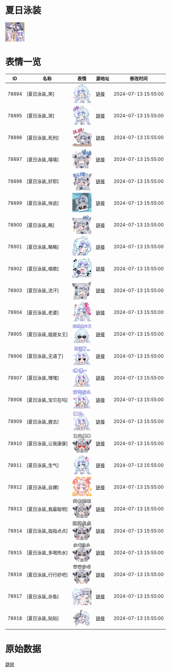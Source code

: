 # 夏日泳装

<img src="./cover.png" height="60" alt="cover" />

# 表情一览

|ID|名称|表情|源地址|修改时间|
|----|----|----|----|----|
|78894|[夏日泳装_笑]|<img src="./pic/078894_%5B夏日泳装_笑%5D.png" height="60" alt="笑"/>|[链接](https://i0.hdslb.com/bfs/garb/183e9541a811e519dfa4146bef58df02489b4e35.png)|2024-07-13 15:55:00|
|78895|[夏日泳装_哭]|<img src="./pic/078895_%5B夏日泳装_哭%5D.png" height="60" alt="哭"/>|[链接](https://i0.hdslb.com/bfs/garb/04f362db7165a19143f9afd0433bcfef39128282.png)|2024-07-13 15:55:00|
|78896|[夏日泳装_死刑]|<img src="./pic/078896_%5B夏日泳装_死刑%5D.png" height="60" alt="死刑"/>|[链接](https://i0.hdslb.com/bfs/garb/952fde306cacffeecf96ee00948dee060e774d5d.png)|2024-07-13 15:55:00|
|78897|[夏日泳装_嘻嘻]|<img src="./pic/078897_%5B夏日泳装_嘻嘻%5D.png" height="60" alt="嘻嘻"/>|[链接](https://i0.hdslb.com/bfs/garb/4f766a95b8157be15b50fd90e49d012e2240f29e.png)|2024-07-13 15:55:00|
|78898|[夏日泳装_好耶]|<img src="./pic/078898_%5B夏日泳装_好耶%5D.png" height="60" alt="好耶"/>|[链接](https://i0.hdslb.com/bfs/garb/56e0ad5fdb2ca25e1d1697b0836498b6e6604093.png)|2024-07-13 15:55:00|
|78899|[夏日泳装_快逃]|<img src="./pic/078899_%5B夏日泳装_快逃%5D.png" height="60" alt="快逃"/>|[链接](https://i0.hdslb.com/bfs/garb/ece1d584ec31e8fca8b1fa30a7bb54f151ea6281.png)|2024-07-13 15:55:00|
|78900|[夏日泳装_略]|<img src="./pic/078900_%5B夏日泳装_略%5D.png" height="60" alt="略"/>|[链接](https://i0.hdslb.com/bfs/garb/e2f8b5abaa0f3aff6c7cb009134f32b8f5799b9e.png)|2024-07-13 15:55:00|
|78901|[夏日泳装_略略]|<img src="./pic/078901_%5B夏日泳装_略略%5D.png" height="60" alt="略略"/>|[链接](https://i0.hdslb.com/bfs/garb/01145be9d5acf367af53761ca24a01fa7be4c510.png)|2024-07-13 15:55:00|
|78902|[夏日泳装_唱歌]|<img src="./pic/078902_%5B夏日泳装_唱歌%5D.png" height="60" alt="唱歌"/>|[链接](https://i0.hdslb.com/bfs/garb/214268a3535481604a31a99dbc540f3777d14871.png)|2024-07-13 15:55:00|
|78903|[夏日泳装_流汗]|<img src="./pic/078903_%5B夏日泳装_流汗%5D.png" height="60" alt="流汗"/>|[链接](https://i0.hdslb.com/bfs/garb/d3bbcd895d28005e54f6e1b09c265f3bc4c3a76d.png)|2024-07-13 15:55:00|
|78904|[夏日泳装_老婆]|<img src="./pic/078904_%5B夏日泳装_老婆%5D.png" height="60" alt="老婆"/>|[链接](https://i0.hdslb.com/bfs/garb/45311bff101a4527442d58c1d562feac3f296182.png)|2024-07-13 15:55:00|
|78905|[夏日泳装_姐是女王]|<img src="./pic/078905_%5B夏日泳装_姐是女王%5D.png" height="60" alt="姐是女王"/>|[链接](https://i0.hdslb.com/bfs/garb/df4e1cf60db8279ffef1b2e7a9f7a45654fc18ce.png)|2024-07-13 15:55:00|
|78906|[夏日泳装_无语了]|<img src="./pic/078906_%5B夏日泳装_无语了%5D.png" height="60" alt="无语了"/>|[链接](https://i0.hdslb.com/bfs/garb/8ca7935f4e17307b937e34d7d767c256975a81d6.png)|2024-07-13 15:55:00|
|78907|[夏日泳装_嘿嘿]|<img src="./pic/078907_%5B夏日泳装_嘿嘿%5D.png" height="60" alt="嘿嘿"/>|[链接](https://i0.hdslb.com/bfs/garb/586ffb0458d64767f81ae6f0cc3edaeaa8bd7438.png)|2024-07-13 15:55:00|
|78908|[夏日泳装_宝贝在吗]|<img src="./pic/078908_%5B夏日泳装_宝贝在吗%5D.png" height="60" alt="宝贝在吗"/>|[链接](https://i0.hdslb.com/bfs/garb/8124e866646cf662e7363b4f7d24d8e5d96e1606.png)|2024-07-13 15:55:00|
|78909|[夏日泳装_握去]|<img src="./pic/078909_%5B夏日泳装_握去%5D.png" height="60" alt="握去"/>|[链接](https://i0.hdslb.com/bfs/garb/602a08ea939b2f4dfda60a01ea1ffb9a619145cc.png)|2024-07-13 15:55:00|
|78910|[夏日泳装_让我康康]|<img src="./pic/078910_%5B夏日泳装_让我康康%5D.png" height="60" alt="让我康康"/>|[链接](https://i0.hdslb.com/bfs/garb/46c08f552aa420e1918b867e58c8ef2e1d64f89b.png)|2024-07-13 15:55:00|
|78911|[夏日泳装_生气]|<img src="./pic/078911_%5B夏日泳装_生气%5D.png" height="60" alt="生气"/>|[链接](https://i0.hdslb.com/bfs/garb/fd781a55ce6f9757da7a14eaf866ced0b8eb414f.png)|2024-07-13 15:55:00|
|78912|[夏日泳装_自爆]|<img src="./pic/078912_%5B夏日泳装_自爆%5D.png" height="60" alt="自爆"/>|[链接](https://i0.hdslb.com/bfs/garb/1676100f0b57ba137bc0e06317041fcdf7a20b32.png)|2024-07-13 15:55:00|
|78913|[夏日泳装_我最聪明]|<img src="./pic/078913_%5B夏日泳装_我最聪明%5D.png" height="60" alt="我最聪明"/>|[链接](https://i0.hdslb.com/bfs/garb/c278043774dde7b3b54b984688bd132ea7e0c4a4.png)|2024-07-13 15:55:00|
|78914|[夏日泳装_指指点点]|<img src="./pic/078914_%5B夏日泳装_指指点点%5D.png" height="60" alt="指指点点"/>|[链接](https://i0.hdslb.com/bfs/garb/9e46437eef1c87566a21e5172993c0886e60e3a2.png)|2024-07-13 15:55:00|
|78915|[夏日泳装_多喝热水]|<img src="./pic/078915_%5B夏日泳装_多喝热水%5D.png" height="60" alt="多喝热水"/>|[链接](https://i0.hdslb.com/bfs/garb/27423cbdd33ae1f384f6ba606de1c874398e384d.png)|2024-07-13 15:55:00|
|78916|[夏日泳装_行行好吧]|<img src="./pic/078916_%5B夏日泳装_行行好吧%5D.png" height="60" alt="行行好吧"/>|[链接](https://i0.hdslb.com/bfs/garb/fad6f07fcb9a5a9ba857e02294810fc1a219a8a1.png)|2024-07-13 15:55:00|
|78917|[夏日泳装_杂鱼]|<img src="./pic/078917_%5B夏日泳装_杂鱼%5D.png" height="60" alt="杂鱼"/>|[链接](https://i0.hdslb.com/bfs/garb/3131b241c02d58bd3efe67a22afc4e9dbc6dc88a.png)|2024-07-13 15:55:00|
|78918|[夏日泳装_贴贴]|<img src="./pic/078918_%5B夏日泳装_贴贴%5D.png" height="60" alt="贴贴"/>|[链接](https://i0.hdslb.com/bfs/garb/8c460e23c046628f860411f8615a5bc3c7d4bf9b.png)|2024-07-13 15:55:00|

# 原始数据

[跳转](./raw.json)


